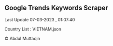 

## Google Trends Keywords Scraper 
 
Last Update 07-03-2023 , 01:07:40

Country List :
VIETNAM.json



© Abdul Muttaqin 
